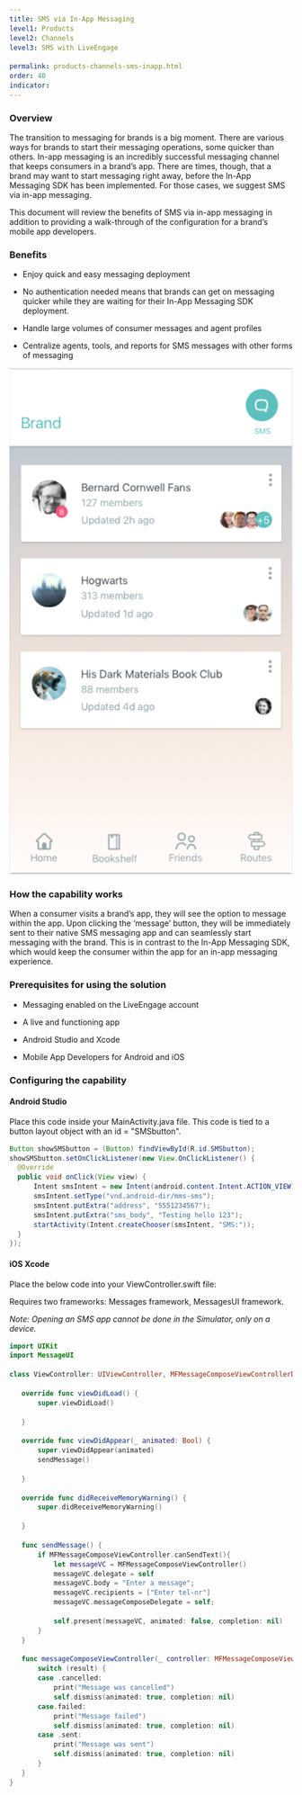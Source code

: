 ```yaml
---
title: SMS via In-App Messaging
level1: Products
level2: Channels
level3: SMS with LiveEngage

permalink: products-channels-sms-inapp.html
order: 40
indicator:
---
```

### Overview

The transition to messaging for brands is a big moment. There are various ways for brands to start their messaging operations, some quicker than others. In-app messaging is an incredibly successful messaging channel that keeps consumers in a brand’s app. There are times, though, that a brand may want to start messaging right away, before the In-App Messaging SDK has been implemented. For those cases, we suggest SMS via in-app messaging.

This document will review the benefits of SMS via in-app messaging in addition to providing a walk-through of the configuration for a brand’s mobile app developers.

### Benefits

* Enjoy quick and easy messaging deployment

* No authentication needed means that brands can get on messaging quicker while they are waiting for their In-App Messaging SDK deployment.

* Handle large volumes of consumer messages and agent profiles

* Centralize agents, tools, and reports for SMS messages with other forms of messaging

![In-App to SMS](img/inapptosms.png)

### How the capability works

When a consumer visits a brand’s app, they will see the option to message within the app. Upon clicking the ‘message’ button, they will be immediately sent to their native SMS messaging app and can seamlessly start messaging with the brand. This is in contrast to the In-App Messaging SDK, which would keep the consumer within the app for an in-app messaging experience.

### Prerequisites for using the solution

* Messaging enabled on the LiveEngage account

* A live and functioning app

* Android Studio and Xcode

* Mobile App Developers for Android and iOS

### Configuring the capability

#### Android Studio

Place this code inside your MainActivity.java file. This code is tied to a button layout object with an id = "SMSbutton".

```java
Button showSMSbutton = (Button) findViewById(R.id.SMSbutton);
showSMSbutton.setOnClickListener(new View.OnClickListener() {
  @Override
  public void onClick(View view) {
      Intent smsIntent = new Intent(android.content.Intent.ACTION_VIEW);
      smsIntent.setType("vnd.android-dir/mms-sms");
      smsIntent.putExtra("address", "5551234567");
      smsIntent.putExtra("sms_body", "Testing hello 123");
      startActivity(Intent.createChooser(smsIntent, "SMS:"));
  }
});
```

#### iOS Xcode

Place the below code into your ViewController.swift file:

Requires two frameworks: Messages framework, MessagesUI framework.

*Note: Opening an SMS app cannot be done in the Simulator, only on a device.*

```swift
import UIKit
import MessageUI

class ViewController: UIViewController, MFMessageComposeViewControllerDelegate , UINavigationControllerDelegate{

   override func viewDidLoad() {
       super.viewDidLoad()

   }

   override func viewDidAppear(_ animated: Bool) {
       super.viewDidAppear(animated)
       sendMessage()

   }

   override func didReceiveMemoryWarning() {
       super.didReceiveMemoryWarning()

   }

   func sendMessage() {
       if MFMessageComposeViewController.canSendText(){
           let messageVC = MFMessageComposeViewController()
           messageVC.delegate = self
           messageVC.body = "Enter a message";
           messageVC.recipients = ["Enter tel-nr"]
           messageVC.messageComposeDelegate = self;

           self.present(messageVC, animated: false, completion: nil)
       }
   }

   func messageComposeViewController(_ controller: MFMessageComposeViewController, didFinishWith result: MessageComposeResult) {
       switch (result) {
       case .cancelled:
           print("Message was cancelled")
           self.dismiss(animated: true, completion: nil)
       case.failed:
           print("Message failed")
           self.dismiss(animated: true, completion: nil)
       case .sent:
           print("Message was sent")
           self.dismiss(animated: true, completion: nil)
       }
   }
}
```
